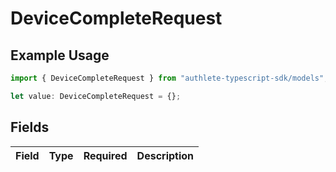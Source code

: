 # DeviceCompleteRequest

## Example Usage

```typescript
import { DeviceCompleteRequest } from "authlete-typescript-sdk/models";

let value: DeviceCompleteRequest = {};
```

## Fields

| Field       | Type        | Required    | Description |
| ----------- | ----------- | ----------- | ----------- |